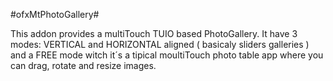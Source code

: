 #ofxMtPhotoGallery#

This addon provides a multiTouch TUIO based PhotoGallery.
 It have 3 modes: VERTICAL and HORIZONTAL aligned ( basicaly sliders galleries ) and a FREE
 mode witch it´s a tipical moultiTouch photo table app where you can drag, rotate and resize images.

 
